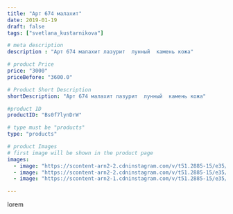 ```yaml
---
title: "Арт 674 малахит"
date: 2019-01-19
draft: false
tags: ["svetlana_kustarnikova"]

# meta description
description : "Арт 674 малахит лазурит  лунный  камень кожа"

# product Price
price: "3000"
priceBefore: "3600.0"

# Product Short Description
shortDescription: "Арт 674 малахит лазурит  лунный  камень кожа"

#product ID
productID: "Bs0f7lynDrW"

# type must be "products"
type: "products"

# product Images
# first image will be shown in the product page
images:
  - image: "https://scontent-arn2-2.cdninstagram.com/v/t51.2885-15/e35/49821213_2568497196500825_2867571938937388080_n.jpg?tp=1&_nc_ht=scontent-arn2-2.cdninstagram.com&_nc_cat=105&_nc_ohc=7O6McFCgZFwAX_iJQ1K&oh=53488f3ea2971ed78252aa95d174b56f&oe=606A32A1&ig_cache_key=MTk2MDMzMjE2OTM5NTg0MDM0OA%3D%3D.2"
  - image: "https://scontent-arn2-2.cdninstagram.com/v/t51.2885-15/e35/49279943_111657276590465_8244514346781937994_n.jpg?tp=1&_nc_ht=scontent-arn2-2.cdninstagram.com&_nc_cat=105&_nc_ohc=duC_mxKf4tMAX9nrI00&oh=890723f9aedf3865688b84022ad8216b&oe=606CC943&ig_cache_key=MTk2MDMzMjE2OTQwNDI2ODgzNQ%3D%3D.2"
  - image: "https://scontent-arn2-1.cdninstagram.com/v/t51.2885-15/e35/47692670_1220433964773613_6600894407507346099_n.jpg?tp=1&_nc_ht=scontent-arn2-1.cdninstagram.com&_nc_cat=101&_nc_ohc=4wOFys9dR4sAX8z4Da6&oh=63f59b4a6e4ede4ae8d17c586f3b2c40&oe=606A4882&ig_cache_key=MTk2MDMzMjE2OTM3OTI3MTYxOA%3D%3D.2"

---
```

lorem
